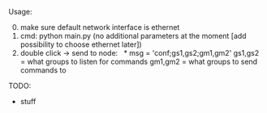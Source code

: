Usage:

0. make sure default network interface is ethernet
1. cmd: python main.py (no additional parameters at the moment [add possibility to choose ethernet <and others> later])
2. double click -> send to node:
    * msg = 'conf;gs1,gs2;gm1,gm2'
      gs1,gs2 = what groups to listen for commands
      gm1,gm2 = what groups to send commands to

TODO:

* stuff

